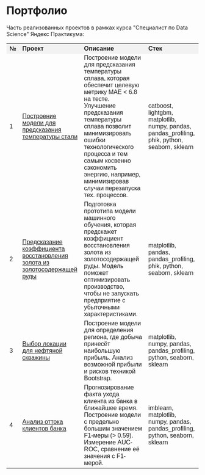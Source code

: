 # Портфолио

Часть реализованных проектов в рамках курса "Специалист по Data Science" Яндекс Практикума:
<table style="font-family: Arial, sans-serif; border-collapse: collapse; width: 100%;">
    <tr style="background-color: #f2f2f2;">
        <th style="text-align: left;">№</th>
        <th style="text-align: left;">Проект</th>
        <th style="text-align: left;">Описание</th>
        <th style="text-align: left;">Стек</th>
    </tr>
    <tr>
        <td>1</td>
        <td><a href="steel_temperature_prediction_project">Построение модели для предсказания температуры стали</a></td>
        <td>Построение модели для предсказания температуры сплава, которая обеспечит целевую метрику МАЕ < 6.8 на тесте. Улучшение предсказания температуры сплава позволит минимизировать ошибки технологического процесса и тем самым косвенно сэкономить энергию, например, минимизировав случаи перезапуска тех. процессов.</td>
        <td>catboost, lightgbm, matplotlib, numpy, pandas, pandas_profiling, phik, python, seaborn, sklearn</td>
    </tr>
    <tr>
        <td>2</td>
        <td><a href="gold_recovery_prediction_project">Предсказание коэффициента восстановления золота из золотосодержащей руды</a></td>
        <td>Подготовка прототипа модели машинного обучения, которая предскажет коэффициент восстановления золота из золотосодержащей руды. Модель поможет оптимизировать производство, чтобы не запускать предприятие с убыточными характеристиками.</td>
        <td>matplotlib, pandas, pandas_profiling, phik, python, seaborn, sklearn</td>
    </tr>
    <tr>
        <td>3</td>
        <td><a href="oil_well_location_project">Выбор локации для нефтяной скважины</a></td>
        <td>Построение модели для определения региона, где добыча принесёт наибольшую прибыль. Анализ возможной прибыли и рисков техникой Bootstrap.</td>
        <td>matplotlib, numpy, pandas, pandas_profiling, python, seaborn, sklearn</td>
    </tr>
    <tr>
        <td>4</td>
        <td><a href="customer_outflow_project">Анализ оттока клиентов банка</a></td>
        <td>Прогнозирование факта ухода клиента из банка в ближайшее время. Построение модели с предельно большим значением F1-меры (> 0.59). Измерение AUC-ROC, сравнение её значения с F1-мерой.</td>
        <td>imblearn, matplotlib, numpy, pandas, pandas_profiling, python, seaborn, sklearn</td>
    </tr>
</table>
